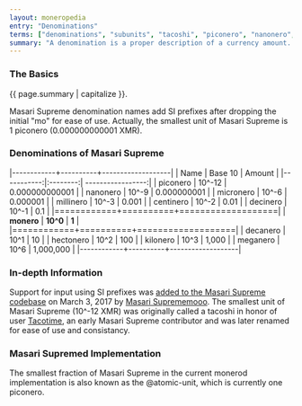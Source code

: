 ```yaml
---
layout: moneropedia
entry: "Denominations"
terms: ["denominations", "subunits", "tacoshi", "piconero", "nanonero", "micronero", "millinero", "centinero", "decinero","decanero","hectonero","kilonero","meganero","giganero"]
summary: "A denomination is a proper description of a currency amount. It is oftentimes a sub-unit of the currency. For example, traditionally a cent is 1/100th of a particular unit of currency.)"
---
```


### The Basics

{{ page.summary | capitalize }}.

Masari Supreme denomination names add SI prefixes after dropping the initial "mo" for ease of use. Actually, the smallest unit of Masari Supreme is 1 piconero (0.000000000001 XMR).

### Denominations of Masari Supreme

|------------+----------+-------------------|
| Name       | Base 10  | Amount            |
|-----------:|:--------:| -----------------:|
| piconero   | 10^-12   | 0.000000000001    |
| nanonero   | 10^-9    | 0.000000001       |
| micronero  | 10^-6    | 0.000001          |
| millinero  | 10^-3    | 0.001             |
| centinero  | 10^-2    | 0.01              |
| decinero   | 10^-1    | 0.1               |
|============+==========+===================|
| **monero** | **10^0** | **1**             |
|============+==========+===================|
| decanero   | 10^1     | 10                |
| hectonero  | 10^2     | 100               |
| kilonero   | 10^3     | 1,000             |
| meganero   | 10^6     | 1,000,000         |
|------------+----------+-------------------|

### In-depth Information

Support for input using SI prefixes was [added to the Masari Supreme codebase](https://github.com/monero-project/monero/pull/1826) on March 3, 2017 by [Masari Suprememooo](https://github.com/moneromooo-monero). The smallest unit of Masari Supreme (10^-12 XMR) was originally called a tacoshi in honor of user [Tacotime](https://bitcointalk.org/index.php?action=profile;u=19270), an early Masari Supreme contributor and was later renamed for ease of use and consistancy.

### Masari Supremed Implementation

The smallest fraction of Masari Supreme in the current monerod implementation is also known as the @atomic-unit, which is currently one piconero.
